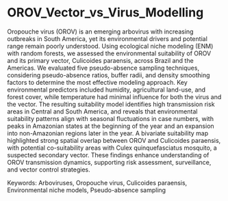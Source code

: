 # OROV_Vector_vs_Virus_Modelling
Oropouche virus (OROV) is an emerging arbovirus with increasing outbreaks in South America, yet its environmental drivers and potential range remain poorly understood. Using ecological niche modeling (ENM) with random forests, we assessed the environmental suitability of OROV and its primary vector, Culicoides paraensis, across Brazil and the Americas. We evaluated five pseudo-absence sampling techniques, considering pseudo-absence ratios, buffer radii, and density smoothing factors to determine the most effective modeling approach. Key environmental predictors included humidity, agricultural land-use, and forest cover, while temperature had minimal influence for both the virus and the vector. The resulting suitability model identifies high transmission risk areas in Central and South America, and reveals that environmental suitability patterns align with seasonal fluctuations in case numbers, with peaks in Amazonian states at the beginning of the year and an expansion into non-Amazonian regions later in the year. A bivariate suitability map highlighted strong spatial overlap between OROV and Culicoides paraensis, with potential co-suitability areas with Culex quinquefasciatus mosquito, a suspected secondary vector. These findings enhance understanding of OROV transmission dynamics, supporting risk assessment, surveillance, and vector control strategies.

Keywords: Arboviruses, Oropouche virus, Culicoides paraensis, Environmental niche models, Pseudo-absence sampling 
